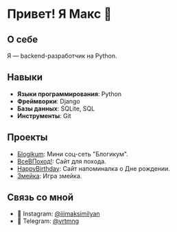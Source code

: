 # Привет! Я Макс 👋

## О себе
Я — backend-разработчик на Python.

## Навыки
- **Языки программирования**: Python
- **Фреймворки**: Django
- **Базы данных**: SQLite, SQL
- **Инструменты**: Git

## Проекты
- [Бlogikum](https://github.com/Maksimilyan25/Blogicum): Мини соц-сеть "Блогикум".
- [ВсеВПоход!](https://github.com/Maksimilyan25/pohod): Сайт для похода.
- [HappyBirthday](https://github.com/Maksimilyan25/happy_birthday): Сайт напоминалка о Дне рождении.
- [Змейка](https://github.com/Maksimilyan25/the_snake): Игра змейка.

## Связь со мной
- 📸 Instagram: [@iiimaksimilyan](https://instagram.com/iiimaksimilyan)
- 💬 Telegram: [@vrtmng](https://t.me/vrtmng)
